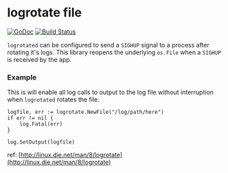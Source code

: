 # logrotate file

 [![GoDoc](https://godoc.org/github.com/lfreijo/logrotate?status.svg)](https://godoc.org/github.com/lfreijo/logrotate) [![Build Status](https://travis-ci.org/lfreijo/logrotate.svg?branch=master)](https://travis-ci.org/lfreijo/logrotate)

`logrotated` can be configured to send a `SIGHUP` signal to a process after rotating it's logs.  This library reopens the underlying `os.File` when a `SIGHUP` is received by the app.

### Example
This is will enable all log calls to output to the log file without interruption when `logrotated` rotates the file.

	logfile, err := logrotate.NewFile("/log/path/here")
	if err != nil {
		log.Fatal(err)
	}

	log.SetOutput(logfile)


ref: [http://linux.die.net/man/8/logrotate](http://linux.die.net/man/8/logrotate)
